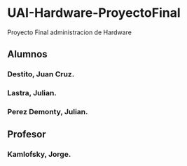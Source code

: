 # UAI-Hardware-ProyectoFinal
Proyecto Final administracion de Hardware

## Alumnos 
### Destito, Juan Cruz.
### Lastra, Julian.
### Perez Demonty, Julian.

## Profesor
### Kamlofsky, Jorge.


